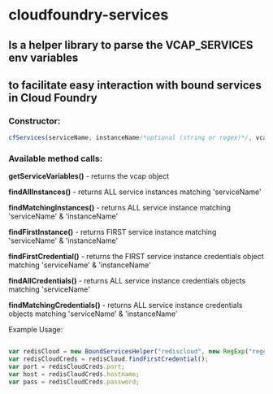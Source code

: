 cloudfoundry-services
=====================

Is a helper library to parse the VCAP_SERVICES env variables
------------------------------------------------------------

to facilitate easy interaction with bound services in Cloud Foundry
-------------------------------------------------------------------

### Constructor:

```javascript
cfServices(serviceName, instanceName/*optional (string or regex)*/, vcap/*optional*/)
```

### Available method calls:

**getServiceVariables()** - returns the vcap object

**findAllInstances()** - returns ALL service instances matching 'serviceName'

**findMatchingInstances()** - returns ALL service instance matching 'serviceName' & 'instanceName'

**findFirstInstance()** - returns FIRST service instance matching 'serviceName' & 'instanceName'

**findFirstCredential()** - returns the FIRST service instance credentials object matching 'serviceName' & 'instanceName'

**findAllCredentials()** - returns ALL service instance credentials objects matching 'serviceName'

**findMatchingCredentials()** - returns ALL service instance credentials objects matching 'serviceName' & 'instanceName'

Example Usage:

```javascript

var redisCloud = new BoundServicesHelper("rediscloud", new RegExp("regex-demo.*","g") );
var redisCloudCreds = redisCloud.findFirstCredential();
var port = redisCloudCreds.port;
var host = redisCloudCreds.hostname;
var pass = redisCloudCreds.password;

```
